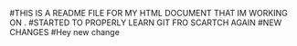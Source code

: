 #THIS IS A README FILE FOR MY HTML DOCUMENT THAT IM WORKING ON .
#STARTED TO PROPERLY LEARN GIT FRO SCARTCH AGAIN
#NEW CHANGES
#Hey new change
